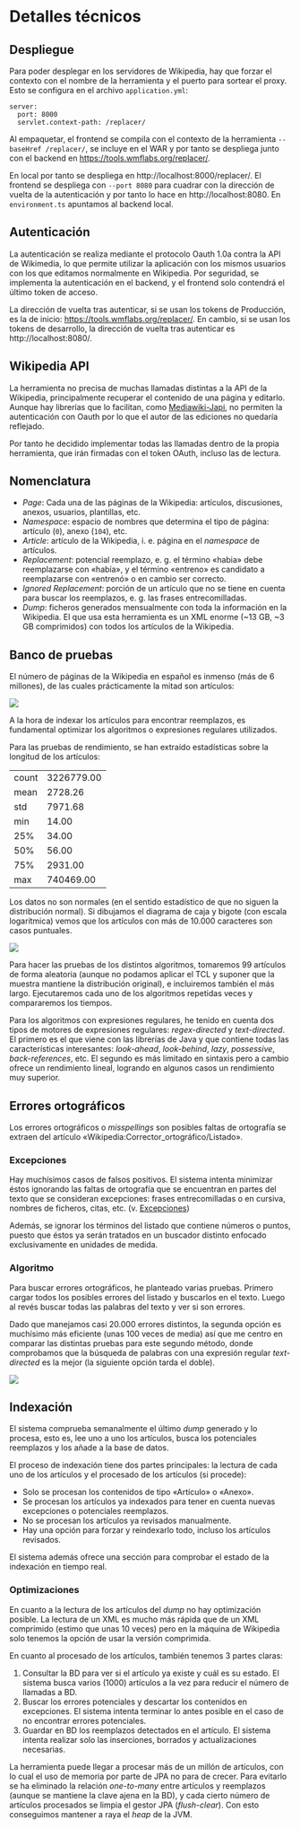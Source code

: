 # Detalles técnicos

## Despliegue

Para poder desplegar en los servidores de Wikipedia, hay que forzar el contexto con el nombre de la herramienta y el puerto para sortear el proxy. Esto se configura en el archivo `application.yml`:
```
server:
  port: 8000
  servlet.context-path: /replacer/
```

Al empaquetar, el frontend se compila con el contexto de la herramienta `--baseHref /replacer/`, se incluye en el WAR y por tanto se despliega junto con el backend en https://tools.wmflabs.org/replacer/.

En local por tanto se despliega en http://localhost:8000/replacer/. El frontend se despliega con `--port 8080` para cuadrar con la dirección de vuelta de la autenticación y por tanto lo hace en http://localhost:8080. En `environment.ts` apuntamos al backend local.

## Autenticación

La autenticación se realiza mediante el protocolo Oauth 1.0a contra la API de Wikimedia, lo que permite utilizar la aplicación con los mismos usuarios con los que editamos normalmente en Wikipedia. Por seguridad, se implementa la autenticación en el backend, y el frontend solo contendrá el último token de acceso.

La dirección de vuelta tras autenticar, si se usan los tokens de Producción, es la de inicio: https://tools.wmflabs.org/replacer/. En cambio, si se usan los tokens de desarrollo, la dirección de vuelta tras autenticar es http://localhost:8080/.

## Wikipedia API

La herramienta no precisa de muchas llamadas distintas a la API de la Wikipedia, principalmente recuperar el contenido de una página y editarlo. Aunque hay librerías que lo facilitan, como [Mediawiki-Japi](https://github.com/WolfgangFahl/Mediawiki-Japi), no permiten la autenticación con Oauth por lo que el autor de las ediciones no quedaría reflejado.

Por tanto he decidido implementar todas las llamadas dentro de la propia herramienta, que irán firmadas con el token OAuth, incluso las de lectura.

## Nomenclatura

- *Page*: Cada una de las páginas de la Wikipedia: artículos, discusiones, anexos, usuarios, plantillas, etc.
- *Namespace*: espacio de nombres que determina el tipo de página: artículo (`0`), anexo (`104`), etc.
- *Article*: artículo de la Wikipedia, i. e. página en el _namespace_ de artículos.
- *Replacement*: potencial reemplazo, e. g. el término «habia» debe reemplazarse con «había», y el término «entreno» es candidato a reemplazarse con «entrenó» o en cambio ser correcto.
- *Ignored Replacement*: porción de un artículo que no se tiene en cuenta para buscar los reemplazos, e. g. las frases entrecomilladas.
- *Dump*: ficheros generados mensualmente con toda la información en la Wikipedia. El que usa esta herramienta es un XML enorme (~13 GB, ~3 GB comprimidos) con todos los artículos de la Wikipedia.

## Banco de pruebas

El número de páginas de la Wikipedia en español es inmenso (más de 6 millones), de las cuales prácticamente la mitad son artículos:

![](ns_pie.png)

A la hora de indexar los artículos para encontrar reemplazos, es fundamental optimizar los algoritmos o expresiones regulares utilizados.

Para las pruebas de rendimiento, se han extraído estadísticas sobre la longitud de los artículos:

|     |             |
|-----|-------------|
|count|   3226779.00|
|mean |      2728.26|
|std  |      7971.68|
|min  |        14.00|
|25%  |        34.00|
|50%  |        56.00|
|75%  |      2931.00|
|max  |    740469.00|

Los datos no son normales (en el sentido estadístico de que no siguen la distribución normal). Si dibujamos el diagrama de caja y bigote (con escala logarítmica) vemos que los artículos con más de 10.000 caracteres son casos puntuales.

![](length_boxplot.png)

Para hacer las pruebas de los distintos algoritmos, tomaremos 99 artículos de forma aleatoria (aunque no podamos aplicar el TCL y suponer que la muestra mantiene la distribución original), e incluiremos también el más largo. Ejecutaremos cada uno de los algoritmos repetidas veces y compararemos los tiempos.

Para los algoritmos con expresiones regulares, he tenido en cuenta dos tipos de motores de expresiones regulares: _regex-directed_ y _text-directed_. El primero es el que viene con las librerías de Java y que contiene todas las características interesantes: _look-ahead_, _look-behind_, _lazy_, _possessive_, _back-references_, etc.
El segundo es más limitado en sintaxis pero a cambio ofrece un rendimiento lineal, logrando en algunos casos un rendimiento muy superior.

## Errores ortográficos

Los errores ortográficos o _misspellings_ son posibles faltas de ortografía se extraen del artículo «Wikipedia:Corrector_ortográfico/Listado».

### Excepciones

Hay muchísimos casos de falsos positivos. El sistema intenta minimizar éstos ignorando las faltas de ortografía que se encuentran en partes del texto que se consideran excepciones: frases entrecomilladas o en cursiva, nombres de ficheros, citas, etc. (v. [Excepciones](./exceptions.md))

Además, se ignorar los términos del listado que contiene números o puntos, puesto que éstos ya serán tratados en un buscador distinto enfocado exclusivamente en unidades de medida.

### Algoritmo

Para buscar errores ortográficos, he planteado varias pruebas. Primero cargar todos los posibles errores del listado y buscarlos en el texto. Luego al revés buscar todas las palabras del texto y ver si son errores.

Dado que manejamos casi 20.000 errores distintos, la segunda opción es muchísimo más eficiente (unas 100 veces de media) así que me centro en comparar las distintas pruebas para este segundo método, donde comprobamos que la búsqueda de palabras con una expresión regular _text-directed_ es la mejor (la siguiente opción tarda el doble).

![](word_boxplot.png)

## Indexación

El sistema comprueba semanalmente el último _dump_ generado y lo procesa, esto es, lee uno a uno los artículos, busca los potenciales reemplazos y los añade a la base de datos.

El proceso de indexación tiene dos partes principales: la lectura de cada uno de los artículos y el procesado de los artículos (si procede):

- Solo se procesan los contenidos de tipo «Artículo» o «Anexo».
- Se procesan los artículos ya indexados para tener en cuenta nuevas excepciones o potenciales reemplazos.
- No se procesan los artículos ya revisados manualmente.
- Hay una opción para forzar y reindexarlo todo, incluso los artículos revisados.

El sistema además ofrece una sección para comprobar el estado de la indexación en tiempo real.

### Optimizaciones

En cuanto a la lectura de los artículos del _dump_ no hay optimización posible.
La lectura de un XML es mucho más rápida que de un XML comprimido (estimo que unas 10 veces) pero en la máquina de Wikipedia solo tenemos la opción de usar la versión comprimida.

En cuanto al procesado de los artículos, también tenemos 3 partes claras:
1. Consultar la BD para ver si el artículo ya existe y cuál es su estado.
El sistema busca varios (1000) artículos a la vez para reducir el número de llamadas a BD.
2. Buscar los errores potenciales y descartar los contenidos en excepciones.
El sistema intenta terminar lo antes posible en el caso de no encontrar errores potenciales.
3. Guardar en BD los reemplazos detectados en el artículo. El sistema intenta realizar solo las inserciones, borrados y actualizaciones necesarias.

La herramienta puede llegar a procesar más de un millón de artículos, con lo cual el uso de memoria por parte de JPA no para de crecer. Para evitarlo se ha eliminado la relación _one-to-many_ entre artículos y reemplazos (aunque se mantiene la clave ajena en la BD), y cada cierto número de artículos procesados se limpia el gestor JPA (_flush-clear_). Con esto conseguimos mantener a raya el _heap_ de la JVM.
